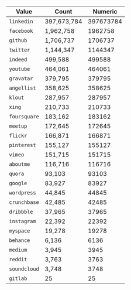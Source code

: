 | Value | Count | Numeric | 
| ------------- | ------------- | ------------- | 
| `linkedin` | 397,673,784 | 397673784 | 
| `facebook` | 1,962,758 | 1962758 | 
| `github` | 1,706,737 | 1706737 | 
| `twitter` | 1,144,347 | 1144347 | 
| `indeed` | 499,588 | 499588 | 
| `youtube` | 464,061 | 464061 | 
| `gravatar` | 379,795 | 379795 | 
| `angellist` | 358,625 | 358625 | 
| `klout` | 287,957 | 287957 | 
| `xing` | 210,733 | 210733 | 
| `foursquare` | 183,162 | 183162 | 
| `meetup` | 172,645 | 172645 | 
| `flickr` | 166,871 | 166871 | 
| `pinterest` | 155,127 | 155127 | 
| `vimeo` | 151,715 | 151715 | 
| `aboutme` | 116,716 | 116716 | 
| `quora` | 93,103 | 93103 | 
| `google` | 83,927 | 83927 | 
| `wordpress` | 44,845 | 44845 | 
| `crunchbase` | 42,485 | 42485 | 
| `dribbble` | 37,965 | 37965 | 
| `instagram` | 22,392 | 22392 | 
| `myspace` | 19,278 | 19278 | 
| `behance` | 6,136 | 6136 | 
| `medium` | 3,945 | 3945 | 
| `reddit` | 3,763 | 3763 | 
| `soundcloud` | 3,748 | 3748 | 
| `gitlab` | 25 | 25 | 
